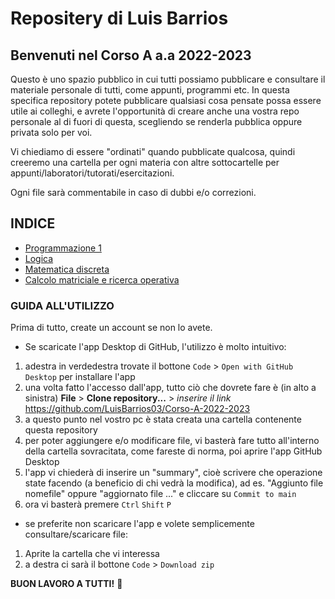 # Repositery di Luis Barrios
## Benvenuti nel Corso A a.a 2022-2023

Questo è uno spazio pubblico in cui tutti possiamo pubblicare e consultare il materiale personale di tutti, come appunti, programmi etc.
In questa specifica repository potete pubblicare qualsiasi cosa pensate possa essere utile ai colleghi, e avrete l'opportunità di creare anche una vostra repo personale al di fuori di questa, scegliendo se renderla pubblica oppure privata solo per voi.

Vi chiediamo di essere "ordinati" quando pubblicate qualcosa, quindi creeremo una cartella per ogni materia con altre sottocartelle per appunti/laboratori/tutorati/esercitazioni.

Ogni file sarà commentabile in caso di dubbi e/o correzioni.

## INDICE
- [Programmazione 1](https://github.com/Corso-A-2022-2023/Aula-Virtuale/tree/main/Programmazione%201)
- [Logica](https://github.com/Corso-A-2022-2023/Aula-Virtuale/tree/main/Logica)
- [Matematica discreta](https://github.com/Corso-A-2022-2023/Aula-Virtuale/tree/main/Matematica%20Discreta)
- [Calcolo matriciale e ricerca operativa](https://github.com/Corso-A-2022-2023/Aula-Virtuale/tree/main/CalcoloMatriciale_RicercaOperativa)

### GUIDA ALL'UTILIZZO
Prima di tutto, create un account se non lo avete.
- Se scaricate l'app Desktop di GitHub, l'utilizzo è molto intuitivo:
1. adestra in verdedestra trovate il bottone `Code` > `Open with GitHub Desktop` per installare l'app
2. una volta fatto l'accesso dall'app, tutto ciò che dovrete fare è (in alto a sinistra) **File** > **Clone repository...** > _inserire il link_ https://github.com/LuisBarrios03/Corso-A-2022-2023 
3. a questo punto nel vostro pc è stata creata una cartella contenente questa repository
4. per poter aggiungere e/o modificare file, vi basterà fare tutto all'interno della cartella sovracitata, come fareste di norma, poi aprire l'app GitHub Desktop
5. l'app vi chiederà di inserire un "summary", cioè scrivere che operazione state facendo (a beneficio di chi vedrà la modifica), ad es. "Aggiunto file nomefile" oppure "aggiornato file ..." e cliccare su `Commit to main`
6. ora vi basterà premere `Ctrl` `Shift` `P`
- se preferite non scaricare l'app e volete semplicemente consultare/scaricare file:
1. Aprite la cartella che vi interessa
2. a destra ci sarà il bottone `Code` > `Download zip`

**BUON LAVORO A TUTTI!** :sparkling_heart:
